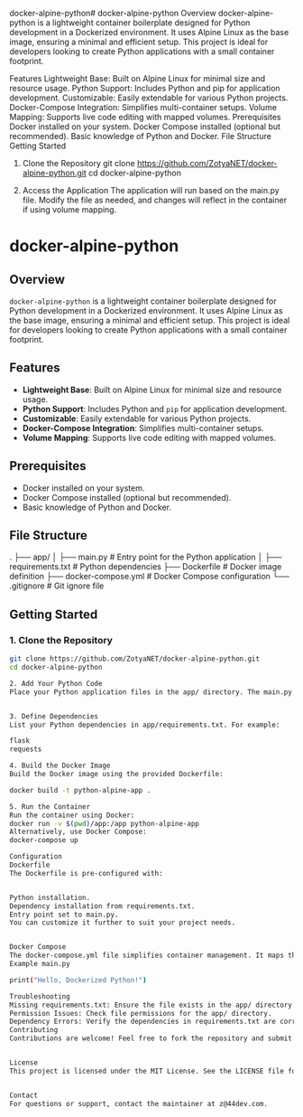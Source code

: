 docker-alpine-python# docker-alpine-python
Overview
docker-alpine-python is a lightweight container boilerplate designed for Python development in a Dockerized environment. It uses Alpine Linux as the base image, ensuring a minimal and efficient setup. This project is ideal for developers looking to create Python applications with a small container footprint.

Features
Lightweight Base: Built on Alpine Linux for minimal size and resource usage.
Python Support: Includes Python and pip for application development.
Customizable: Easily extendable for various Python projects.
Docker-Compose Integration: Simplifies multi-container setups.
Volume Mapping: Supports live code editing with mapped volumes.
Prerequisites
Docker installed on your system.
Docker Compose installed (optional but recommended).
Basic knowledge of Python and Docker.
File Structure
Getting Started
1. Clone the Repository
git clone https://github.com/ZotyaNET/docker-alpine-python.git
cd docker-alpine-python

6. Access the Application
The application will run based on the main.py file. Modify the file as needed, and changes will reflect in the container if using volume mapping.

# docker-alpine-python

## Overview
`docker-alpine-python` is a lightweight container boilerplate designed for Python development in a Dockerized environment. It uses Alpine Linux as the base image, ensuring a minimal and efficient setup. This project is ideal for developers looking to create Python applications with a small container footprint.

## Features
- **Lightweight Base**: Built on Alpine Linux for minimal size and resource usage.
- **Python Support**: Includes Python and `pip` for application development.
- **Customizable**: Easily extendable for various Python projects.
- **Docker-Compose Integration**: Simplifies multi-container setups.
- **Volume Mapping**: Supports live code editing with mapped volumes.

## Prerequisites
- Docker installed on your system.
- Docker Compose installed (optional but recommended).
- Basic knowledge of Python and Docker.

## File Structure

. ├── app/ │ ├── main.py # Entry point for the Python application │ ├── requirements.txt # Python dependencies ├── Dockerfile # Docker image definition ├── docker-compose.yml # Docker Compose configuration └── .gitignore # Git ignore file

## Getting Started

### 1. Clone the Repository
```bash
git clone https://github.com/ZotyaNET/docker-alpine-python.git
cd docker-alpine-python

2. Add Your Python Code
Place your Python application files in the app/ directory. The main.py file serves as the entry point.


3. Define Dependencies
List your Python dependencies in app/requirements.txt. For example:

flask
requests

4. Build the Docker Image
Build the Docker image using the provided Dockerfile:

docker build -t python-alpine-app .

5. Run the Container
Run the container using Docker:
docker run -v $(pwd)/app:/app python-alpine-app
Alternatively, use Docker Compose:
docker-compose up

Configuration
Dockerfile
The Dockerfile is pre-configured with:


Python installation.
Dependency installation from requirements.txt.
Entry point set to main.py.
You can customize it further to suit your project needs.


Docker Compose
The docker-compose.yml file simplifies container management. It maps the app/ directory to the container for live development.
Example main.py

print("Hello, Dockerized Python!")

Troubleshooting
Missing requirements.txt: Ensure the file exists in the app/ directory.
Permission Issues: Check file permissions for the app/ directory.
Dependency Errors: Verify the dependencies in requirements.txt are correct.
Contributing
Contributions are welcome! Feel free to fork the repository and submit a pull request.


License
This project is licensed under the MIT License. See the LICENSE file for details.


Contact
For questions or support, contact the maintainer at z@44dev.com.
